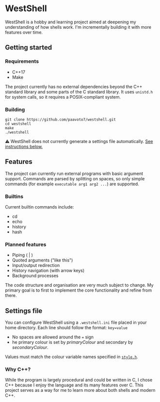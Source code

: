 # WestShell
WestShell is a hobby and learning project aimed at deepening my understanding of
how shells work. I'm incrementally building it with more features over time.

## Getting started
### Requirements
- C++17
- Make

The project currently has no external dependencies beyond the C++ standard library and some parts of the C standard library. It uses `unistd.h` for system calls, so it requires a POSIX-compliant system.

### Building
```
git clone https://github.com/paavoto7/westshell.git
cd westshell
make
./westshell
```
⚠️ WestShell does not currently generate a settings file automatically.
[See instructions below.](#settings-file)

## Features
The project can currently run external programs with basic argument support.
Commands are parsed by splitting on spaces, so only simple commands (for example
`executable arg1 arg2 ...`) are supported.

### Builtins
Current builtin commands include:
- cd
- echo
- history
- hash

### Planned features
- Piping ( | )
- Quoted arguments ("like this")
- Input/output redirection
- History navigation (with arrow keys)
- Background processes

The code structure and organisation are very much subject to change.
My primary goal is to first to implement the core functionality and refine from there.

## Settings file
You can configure WestShell using a `.westshell.ini` file placed in your home directory.
Each line should follow the format:
`key=value`
- No spaces are allowed around the `=` sign
- he primary colour is set by *primaryColour* and secondary by *secondaryColour*.

Values must match the colour variable names specified in [`style.h`](src/style.h).

### Why C++?
While the program is largely procedural and could be written in C, I chose C++
because I enjoy the language and its many features over C. This project serves
as a way for me to learn more about both shells and modern C++.